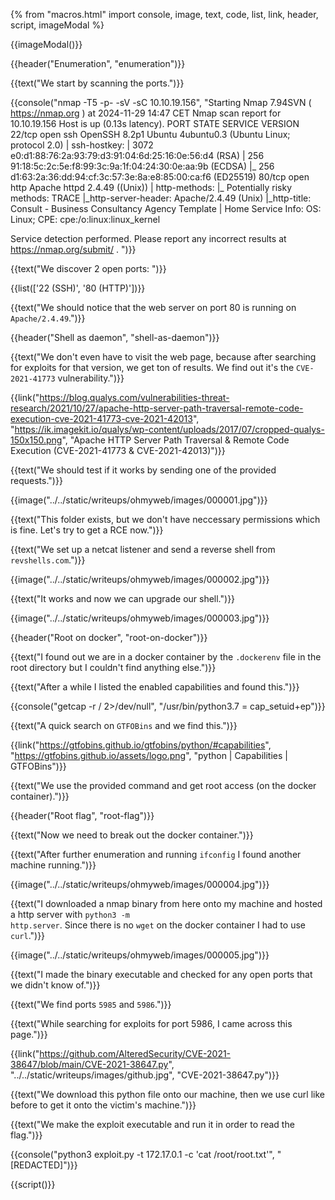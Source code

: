 {% from "macros.html" import console, image, text, code, list, link, header, script, imageModal %}

{{imageModal()}}

{{header("Enumeration", "enumeration")}}

{{text("We start by scanning the ports.")}}

{{console("nmap -T5 -p- -sV -sC 10.10.19.156", "Starting Nmap 7.94SVN ( https://nmap.org ) at 2024-11-29 14:47 CET
Nmap scan report for 10.10.19.156
Host is up (0.13s latency).
PORT   STATE SERVICE VERSION
22/tcp open  ssh     OpenSSH 8.2p1 Ubuntu 4ubuntu0.3 (Ubuntu Linux; protocol 2.0)
| ssh-hostkey: 
|   3072 e0:d1:88:76:2a:93:79:d3:91:04:6d:25:16:0e:56:d4 (RSA)
|   256 91:18:5c:2c:5e:f8:99:3c:9a:1f:04:24:30:0e:aa:9b (ECDSA)
|_  256 d1:63:2a:36:dd:94:cf:3c:57:3e:8a:e8:85:00:ca:f6 (ED25519)
80/tcp open  http    Apache httpd 2.4.49 ((Unix))
| http-methods: 
|_  Potentially risky methods: TRACE
|_http-server-header: Apache/2.4.49 (Unix)
|_http-title: Consult - Business Consultancy Agency Template | Home
Service Info: OS: Linux; CPE: cpe:/o:linux:linux_kernel

Service detection performed. Please report any incorrect results at https://nmap.org/submit/ .
")}}

{{text("We discover 2 open ports: ")}}

{{list(['22 (SSH)', '80 (HTTP)'])}}

{{text("We should notice that the web server on port 80 is running on <code class='bg-gray-300 rounded-md px-1 dark:bg-neutral-700'>Apache/2.4.49</code>.")}}

{{header("Shell as daemon", "shell-as-daemon")}}

{{text("We don't even have to visit the web page, because after searching for exploits for that version, we get ton of results. We find out it's the <code class='bg-gray-300 rounded-md px-1 dark:bg-neutral-700'>CVE-2021-41773</code> vulnerability.")}}

{{link("https://blog.qualys.com/vulnerabilities-threat-research/2021/10/27/apache-http-server-path-traversal-remote-code-execution-cve-2021-41773-cve-2021-42013", "https://ik.imagekit.io/qualys/wp-content/uploads/2017/07/cropped-qualys-150x150.png", "Apache HTTP Server Path Traversal & Remote Code Execution (CVE-2021-41773 & CVE-2021-42013)")}}

{{text("We should test if it works by sending one of the provided requests.")}}

{{image("../../static/writeups/ohmyweb/images/000001.jpg")}}

{{text("This folder exists, but we don't have neccessary permissions which is fine. Let's try to get a RCE now.")}}

{{text("We set up a netcat listener and send a reverse shell from <code class='bg-gray-300 rounded-md px-1 dark:bg-neutral-700'>revshells.com</code>.")}}

{{image("../../static/writeups/ohmyweb/images/000002.jpg")}}

{{text("It works and now we can upgrade our shell.")}}

{{image("../../static/writeups/ohmyweb/images/000003.jpg")}}

{{header("Root on docker", "root-on-docker")}}

{{text("I found out we are in a docker container by the <code class='bg-gray-300 rounded-md px-1 dark:bg-neutral-700'>.dockerenv</code> file in the root directory but I couldn't find anything else.")}}

{{text("After a while I listed the enabled capabilities and found this.")}}

{{console("getcap -r / 2>/dev/null", "/usr/bin/python3.7 = cap_setuid+ep")}}

{{text("A quick search on <code class='bg-gray-300 rounded-md px-1 dark:bg-neutral-700'>GTFOBins</code> and we find this.")}}

{{link("https://gtfobins.github.io/gtfobins/python/#capabilities", "https://gtfobins.github.io/assets/logo.png", "python | Capabilities | GTFOBins")}}

{{text("We use the provided command and get root access (on the docker container).")}}

{{header("Root flag", "root-flag")}}

{{text("Now we need to break out the docker container.")}}

{{text("After further enumeration and running <code class='bg-gray-300 rounded-md px-1 dark:bg-neutral-700'>ifconfig</code> I found another machine running.")}}

{{image("../../static/writeups/ohmyweb/images/000004.jpg")}}

{{text("I downloaded a nmap binary from <a>here</a> onto my machine and hosted a http server with <code class='bg-gray-300 rounded-md px-1 dark:bg-neutral-700'>python3 -m http.server</code>. Since there is no <code class='bg-gray-300 rounded-md px-1 dark:bg-neutral-700'>wget</code> on the docker container I had to use <code class='bg-gray-300 rounded-md px-1 dark:bg-neutral-700'>curl</code>.")}}

{{image("../../static/writeups/ohmyweb/images/000005.jpg")}}

{{text("I made the binary executable and checked for any open ports that we didn't know of.")}}

{{text("We find ports <code class='bg-gray-300 rounded-md px-1 dark:bg-neutral-700'>5985</code> and <code class='bg-gray-300 rounded-md px-1 dark:bg-neutral-700'>5986</code>.")}}

{{text("While searching for exploits for port 5986, I came across this page.")}}

{{link("https://github.com/AlteredSecurity/CVE-2021-38647/blob/main/CVE-2021-38647.py", "../../static/writeups/images/github.jpg", "CVE-2021-38647.py")}}

{{text("We download this python file onto our machine, then we use curl like before to get it onto the victim's machine.")}}

{{text("We make the exploit executable and run it in order to read the flag.")}}

{{console("python3 exploit.py -t 172.17.0.1  -c 'cat /root/root.txt'", "[REDACTED]")}}

{{script()}}